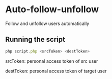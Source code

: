# Auto-follow-unfollow
Follow and unfollow users automatically

## Running the script
```javascript
php script.php <srcToken> <destToken>
```

 srcToken:   personal access token of src user

 destToken:  personal access token of target user